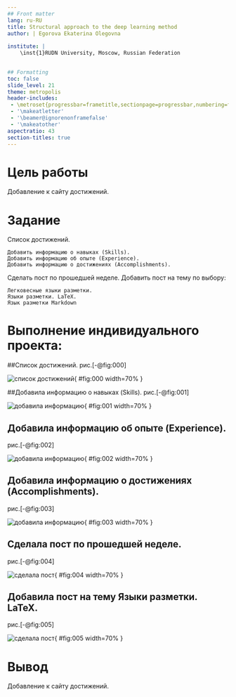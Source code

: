 ```yaml
---
## Front matter
lang: ru-RU
title: Structural approach to the deep learning method
author: | Egorova Ekaterina Olegovna
	
institute: |
	\inst{1}RUDN University, Moscow, Russian Federation
	

## Formatting
toc: false
slide_level: 21
theme: metropolis
header-includes: 
 - \metroset{progressbar=frametitle,sectionpage=progressbar,numbering=fraction}
 - '\makeatletter'
 - '\beamer@ignorenonframefalse'
 - '\makeatother'
aspectratio: 43
section-titles: true 
---
```




# Цель работы

Добавление к сайту достижений.
 
# Задание

Список достижений.

    Добавить информацию о навыках (Skills).
    Добавить информацию об опыте (Experience).
    Добавить информацию о достижениях (Accomplishments).

Сделать пост по прошедшей неделе.
Добавить пост на тему по выбору:

    Легковесные языки разметки.
    Языки разметки. LaTeX.
    Язык разметки Markdown

# Выполнение индивидуального проекта:


##Список достижений. 
рис.[-@fig:000]

![список достижений ](screenproject/img6.png){ #fig:000 width=70% }

##Добавила информацию о навыках (Skills).
  рис.[-@fig:001]

![добавила информацию ](screenproject/img5.png){ #fig:001 width=70% } 



## Добавила информацию об опыте (Experience).
рис.[-@fig:002]



![добавила информацию](screenproject/img2.png){ #fig:002 width=70% } 



## Добавила информацию о достижениях (Accomplishments). 
рис.[-@fig:003]



![добавила информацию ](screenproject/img3.png){ #fig:003 width=70% } 



## Сделала пост по прошедшей неделе.
рис.[-@fig:004]



![сделала пост ](screenproject/img7.png){ #fig:004 width=70% } 




## Добавила пост на тему Языки разметки. LaTeX.
рис.[-@fig:005]



![сделала пост ](screenproject/img4.png){ #fig:005 width=70% } 
##



# Вывод
Добавление к сайту достижений.
